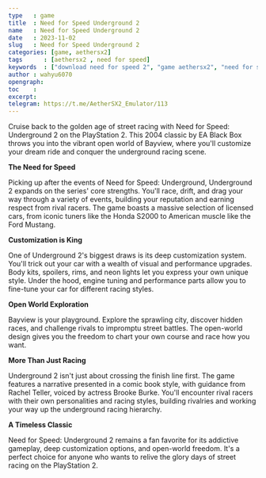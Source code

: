 ```yaml
---
type   : game
title  : Need for Speed Underground 2
name   : Need for Speed Underground 2
date   : 2023-11-02
slug   : Need for Speed Underground 2
categories: [game, aethersx2]
tags      : [aethersx2 , need for speed]
keywords  : ["download need for speed 2", "game aethersx2", "need for speed"]
author : wahyu6070
opengraph:
toc    :
excerpt:
telegram: https://t.me/AetherSX2_Emulator/113
---
```



Cruise back to the golden age of street racing with Need for Speed: Underground 2 on the PlayStation 2. This 2004 classic by EA Black Box throws you into the vibrant open world of Bayview, where you'll customize your dream ride and conquer the underground racing scene.

**The Need for Speed**

Picking up after the events of Need for Speed: Underground, Underground 2 expands on the series' core strengths. You'll race, drift, and drag your way through a variety of events, building your reputation and earning respect from rival racers. The game boasts a massive selection of licensed cars, from iconic tuners like the Honda S2000 to American muscle like the Ford Mustang.

**Customization is King**

One of Underground 2's biggest draws is its deep customization system. You'll trick out your car with a wealth of visual and performance upgrades. Body kits, spoilers, rims, and neon lights let you express your own unique style. Under the hood, engine tuning and performance parts allow you to fine-tune your car for different racing styles. 

**Open World Exploration**

Bayview is your playground. Explore the sprawling city, discover hidden races, and challenge rivals to impromptu street battles.  The open-world design gives you the freedom to chart your own course and race how you want.

**More Than Just Racing**

Underground 2 isn't just about crossing the finish line first.  The game features a narrative presented in a comic book style, with guidance from Rachel Teller, voiced by actress Brooke Burke. You'll encounter rival racers with their own personalities and racing styles, building rivalries and working your way up the underground racing hierarchy.

**A Timeless Classic**

Need for Speed: Underground 2 remains a fan favorite for its addictive gameplay, deep customization options, and open-world freedom. It's a perfect choice for anyone who wants to relive the glory days of street racing on the PlayStation 2. 


